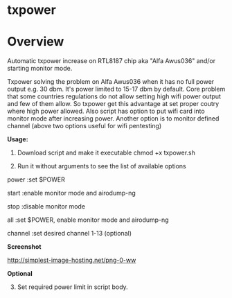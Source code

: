 txpower
=======


Overview
========

Automatic txpower increase on RTL8187 chip aka "Alfa Awus036" and/or starting monitor mode.

Txpower solving the problem on Alfa Awus036 when it has no full power output e.g. 30 dbm. It's power limited to 15-17 dbm by default. Core problem that some countries regulations do not allow setting high wifi power output and few of them allow. So txpower get this advantage at set proper coutry where high power allowed.
Also script has option to put wifi card into monitor mode after increasing power. Another option is to monitor defined channel (above two options useful for wifi pentesting)


**Usage:**

1. Download script and make it executable chmod +x txpower.sh

2. Run it without arguments to see the list of available options

power    :set $POWER

start    :enable monitor mode and airodump-ng

stop     :disable monitor mode

all      :set $POWER, enable monitor mode and airodump-ng

channel  :set desired channel 1-13 (optional)

**Screenshot**

http://simplest-image-hosting.net/png-0-ww

**Optional**

3. Set required power limit in script body.
